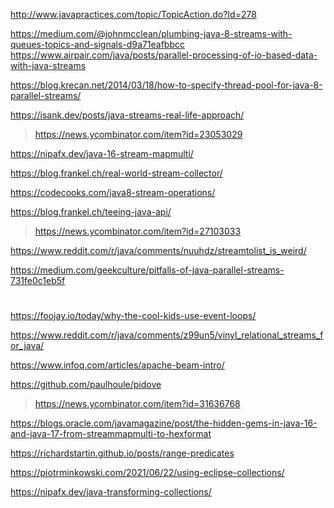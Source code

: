 http://www.javapractices.com/topic/TopicAction.do?Id=278

https://medium.com/@johnmcclean/plumbing-java-8-streams-with-queues-topics-and-signals-d9a71eafbbcc
https://www.airpair.com/java/posts/parallel-processing-of-io-based-data-with-java-streams

https://blog.krecan.net/2014/03/18/how-to-specify-thread-pool-for-java-8-parallel-streams/

https://isank.dev/posts/java-streams-real-life-approach/
> https://news.ycombinator.com/item?id=23053029

https://nipafx.dev/java-16-stream-mapmulti/

https://blog.frankel.ch/real-world-stream-collector/

https://codecooks.com/java8-stream-operations/

https://blog.frankel.ch/teeing-java-api/
> https://news.ycombinator.com/item?id=27103033

https://www.reddit.com/r/java/comments/nuuhdz/streamtolist_is_weird/

https://medium.com/geekculture/pitfalls-of-java-parallel-streams-731fe0c1eb5f

#
https://foojay.io/today/why-the-cool-kids-use-event-loops/

https://www.reddit.com/r/java/comments/z99un5/vinyl_relational_streams_for_java/

https://www.infoq.com/articles/apache-beam-intro/

https://github.com/paulhoule/pidove
> https://news.ycombinator.com/item?id=31636768

https://blogs.oracle.com/javamagazine/post/the-hidden-gems-in-java-16-and-java-17-from-streammapmulti-to-hexformat

https://richardstartin.github.io/posts/range-predicates

https://piotrminkowski.com/2021/06/22/using-eclipse-collections/

https://nipafx.dev/java-transforming-collections/